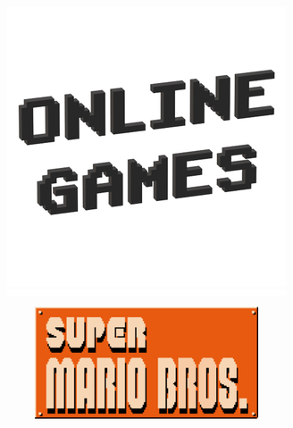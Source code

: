 <p align="center">
  <img src="Images/Icon/Online Games.png" />
  <img src="Images/Materiel/Ligne.png" />
  <br></br>
  <img src="Images/Icon/Super Mario Bros..png" width="400" height="200" />
</p>


